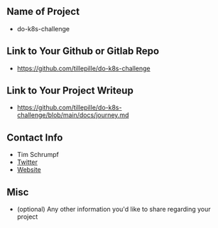 ## Name of Project 
* do-k8s-challenge 
 
## Link to Your Github or Gitlab Repo
* <https://github.com/tillepille/do-k8s-challenge>

## Link to Your Project Writeup
* <https://github.com/tillepille/do-k8s-challenge/blob/main/docs/journey.md>

## Contact Info
* Tim Schrumpf
* [Twitter](https://twitter.com/timschrumpf)
* [Website](https://tillepille.io)

## Misc 
* (optional) Any other information you'd like to share regarding your project
